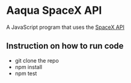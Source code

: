 # Aaqua SpaceX API
A JavaScript program that uses the [SpaceX API](https://github.com/r-spacex/SpaceX-API/blob/master/docs/v4/README.md)

## Instruction on how to run code
- git clone the repo
- npm install
- npm test